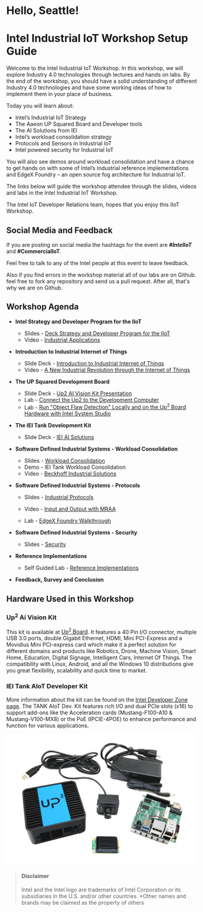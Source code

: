 # Hello, Seattle!

# Intel Industrial IoT Workshop Setup Guide
Welcome to the Intel Industrial IoT Workshop. In this workshop, we will explore Industry 4.0 technologies through lectures and hands on labs. By the end of the workshop, you should have a solid understanding of different Industry 4.0 technologies and have some working ideas of how to implement them in your place of business.

Today you will learn about:
- Intel’s Industrial IoT Strategy
- The Aaeon UP Squared Board and Developer tools 
- The AI Solutions from IEI
- Intel’s workload consolidation strategy 
- Protocols and Sensors in Industrial IoT 
- Intel powered security for Industrial IoT 

You will also see demos around workload consolidation and have a chance to get hands on with some of Intel’s Industrial reference implementations and EdgeX Foundry – an open source fog architecture for Industrial IoT.   


The links below will guide the workshop attendee through the slides, videos and labs in the Intel Industrial IoT Workshop.



The Intel IoT Developer Relations team, hopes that you enjoy this IIoT Workshop.

## Social Media and Feedback

If you are posting on social media the hashtags for the event are ***#IntelIoT*** and **#CommercialIoT**.

Feel free to talk to any of the Intel people at this event to leave feedback.

Also if you find errors in the workshop material all of our labs are on Github. feel free to fork any repository and send us a pull request. After all, that's why we are on Github.


## Workshop Agenda
* **Intel Strategy and Developer Program for the IIoT**
  - Slides - [Deck Strategy and Developer Program for the IIoT ](./presentations/Intel-Strategy-and-Dev-Program-for-IIoT.pdf)
  - Video - [Industrial Applications](https://www.intel.com/content/www/us/en/industrial-automation/overview.html)

* **Introduction to Industrial Internet of Things**
  - Slide Deck - [Introduction to Industrial Internet of Things](./presentations/Introduction-to-the-Industrial-Internet-of-Things.pdf)
  - Video - [A New Industrial Revolution through the Internet of Things](https://www.intel.com/content/www/us/en/industrial-automation/industrial-vision-video.html)

* **The UP Squared Development Board**
  - Slide Deck - [Up2 AI Vision Kit Presentation](./presentations/Intel-Workship-AI-Edge-UP-Series-11-2018.pdf)
  - Lab - [Connect the Up2 to the Development Computer](https://github.com/intel-iot-devkit/smart-video-workshop/blob/master/up2-vision-kit/dev_machine_setup.md)
  - Lab - [Run "Object Flaw Detection" Locally and on the Up<sup>2</sup> Board Hardware with Intel System Studio](https://github.com/SSG-DRD-IOT/object-flaw-detector-up2-lab)
  
* **The IEI Tank Development Kit**
  - Slide Deck - [IEI AI Solutions](./presentations/Intel-Workshop-IEI.pdf)

* **Software Defined Industrial Systems - Workload Consolidation**
  - Slides - [Workload Consolidation](./presentations/WorkLoad-Consolidation-Virtualization-and-Real-Time-Systems.pdf)
  - Demo - IEI Tank Workload Consolidation
  - Video - [Beckhoff Industrial Solutions](https://www.intel.co.uk/content/www/uk/en/industrial-automation/products-and-solutions/intel-beckhoff-industrial-solutions-video.html)

* **Software Defined Industrial Systems - Protocols**
  - Slides - [Industrial Protocols](./presentations/Industrial-Protocols.pdf)

  - Video - [Input and Output with MRAA](https://www.youtube.com/watch?v=hY4HudLuvEM)
  - Lab - [EdgeX Foundry Walkthrough](https://github.com/SSG-DRD-IOT/lab-edgex-industrial)

* **Software Defined Industrial Systems - Security**
  - Slides - [Security](./presentations/Intel-Industrial-IoT-workshop-Security.pdf)

* **Reference Implementations**
  - Self Guided Lab - [Reference Implementations](https://github.com/SSG-DRD-IOT/lab-industrial-reference-implementations)

* **Feedback, Survey and Conclusion**

## Hardware Used in this Workshop



### Up<sup>2</sup> Ai Vision Kit
This kit is available at [Up<sup>2</sup> Board](http://www.up-board.org/upsquared/). It features a 40 Pin I/O connector, multiple USB 3.0 ports, double Gigabit Ethernet, HDMI, Mini PCI-Express and a Movidius Mini PCI-express card which make it a perfect solution for different domains and products like Robotics, Drone, Machine Vision, Smart Home, Education, Digital Signage, Intelligent Cars, Internet Of Things. The compatibility with Linux, Android, and all the Windows 10 distributions give you great flexibility, scalability and quick time to market.

### IEI Tank AIoT Developer Kit

More information about the kit can be found on the [Intel Developer Zone page](https://software.intel.com/en-us/iot/hardware/iei-tank-dev-kit-core). The TANK AIoT Dev. Kit features rich I/O and dual PCIe slots (x16) to support add-ons like the Acceleration cards (Mustang-F100-A10 & Mustang-V100-MX8) or the PoE (IPCIE-4POE) to enhance performance and function for various applications.


![](images/kit-contents-overlay.png)
> #### Disclaimer
> Intel and the Intel logo are trademarks of Intel Corporation or its subsidiaries in the U.S. and/or other countries.
> *Other names and brands may be claimed as the property of others
